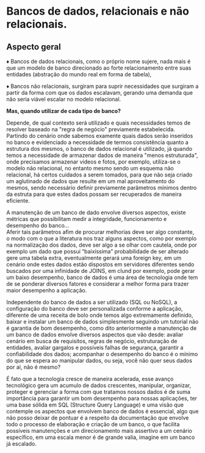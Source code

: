 # Bancos de dados, relacionais e não relacionais.
 ## Aspecto geral
♦ Bancos de dados relacionais, como o próprio nome sujere, nada mais é que um modelo de banco direcionado ao forte relacionamento entre suas entidades (abstração do mundo real em forma de tabela), <br>

♦ Bancos não relacionais, surgiram para suprir necessidades que surgiram a partir da forma com que os dados escalavam, gerando uma demanda que não seria viável escalar no modelo relacional.<br>

**Mas, quando utilizar de cada tipo de banco?**<br>

Depende, de qual contexto será utilizado e  quais necessidades temos de resolver baseado na "regra de negócio" previamente estabelecida.<br>
Partindo do cenário onde sabemos examente quais dados serão inseridos no banco e  evidenciado a necessidade de termos consistência quanto a estrutura dos mesmos, o banco de dados relacional é utilizado, já quando temos a necessidade de armazenar dados de maneira "menos estruturada", onde precisamos armazenar videos e fotos, por exemplo, utiliza-se o modelo não relacional, no entanto mesmo sendo um esquema não relacional, há certos cuidados a serem tomados, para que não seja criado um aglutinado de dados que resulte em um mal aproveitamento do mesmos, sendo necessário definir previamente parâmetros mínimos dentro da estruta para que estes dados possam ser recuperados de maneira eficiente.<br>

A manutenção de um banco de dado envolve diversos aspectos, existe métricas que possibilitam medir a integridade, funcionamento e desempenho do banco...<br>
Aferir tais parâmetros afim de procurar melhorias deve ser algo constante, o modo com o que a literatura nos traz alguns aspectos, como por exemplo na normalização dos dados, deve ser algo a se olhar com cautela, onde por exemplo um dado que possuí “baixíssima” probabilidade de ser alterado gere uma tabela extra, eventualmente gerará uma foreign key, em um cenário onde estes dados estão dispostos em servidores diferentes sendo buscados por uma infinidade de JOINS, em clund por exemplo, pode gerar um baixo desempenho, banco de dados é uma área de tecnologia onde tem de se ponderar diversos fatores e considerar a melhor forma para trazer maior desempenho a aplicação.<br>

Independente do banco de dados a ser utilizado (SQL ou NoSQL), a configuração do banco deve ser personalizada conforme a aplicação, diferente de uma receita de bolo onde temos algo extremamente definido, baixar e instalar um banco de dados simplesmente seguindo um tutorial não é garantia de bom desempenho, como dito anteriormente a manutenção de um banco de dados envolve diversos aspectos que vão desde: avaliar cenário em busca de requisitos, regras de negócio, estruturação de entidades, avaliar gargalos e possíveis falhas de segurança, garantir a confiabilidade dos dados; acompanhar o desempenho do banco é o mínimo do que se espera ao manipular dados, ou seja, você não quer seus dados por aí, não é mesmo?<br>

É fato que a tecnologia cresce de maneira acelerada, esse avanço tecnológico gera um acumulo de dados crescentes, manipular, organizar, proteger e gerenciar a forma com que tratamos nossos dados é de suma importância para garantir um bom desempenho para nossas aplicações, ter uma base sólida em SQL (Structure Query Language) e uma visão que contemple os aspectos que envolvem banco de dados é essencial, algo que não posso deixar de pontuar é a respeito da documentação que envolve todo o processo de elaboração e criação de um banco, o que facilita possíveis manutenções e um direcionamento mais assertivo a um cenário específico, em uma escala menor é de grande valia, imagine em um banco já escalado.